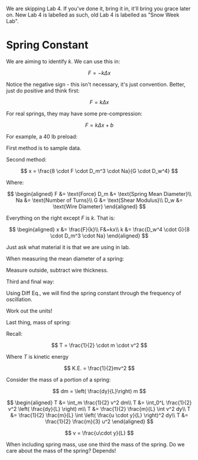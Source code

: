 We are skipping Lab 4. If you've done it, bring it in, it'll bring you
grace later on. New Lab 4 is labelled as such, old Lab 4 is labelled as
"Snow Week Lab".

# Spring Constant

We are aiming to identify $k$. We can use this in:

$$
F=-k\Delta x
$$

Notice the negative sign - this isn't necessary, it's just convention.
Better, just do positive and think first:

$$
F=k \Delta x
$$

For real springs, they may have some pre-compression:

$$
F=k \Delta x + b
$$

For example, a $40 \mathrm{~lb}$ preload:

<!-- ![](!imgdir/39e0d1f2b4d0a22ce4f1314799fd5ec7bf82179a.png) -->

First method is to sample data.

Second method:

$$
x = \frac{8 \cdot F \cdot D_m^3 \cdot Na}{G \cdot D_w^4}
$$

Where:

$$
\begin{aligned}
    F &= \text{Force}
    D_m &= \text{Spring Mean Diameter}\\
    Na &= \text{Number of Turns}\\
    G &= \text{Shear Modulus}\\
    D_w &= \text{Wire Diameter}
\end{aligned}
$$

Everything on the right except $F$ is $k$. That is:

$$
\begin{aligned}
x &= \frac{F}{k}\\
F&=kx\\
k &= \frac{D_w^4 \cdot G}{8 \cdot D_m^3 \cdot Na}
\end{aligned}
$$

Just ask what material it is that we are using in lab.

When measuring the mean diameter of a spring:

<!-- ![](!imgdir/cfcbdd023d6add1905e14a5a79304ba135920445.png) -->

Measure outside, subtract wire thickness.

Third and final way:

<!-- ![](!imgdir/3127e61276ea6690aad62433c6ff765eddb1960d.png) -->

Using Diff Eq., we will find the spring constant through the frequency
of oscillation.
<!-- 
![](!imgdir/ef20e9b10ad92ec77fa0dd79cd2aefe44f97371b.png)

![](!imgdir/1b94cb65fd2d69a9c4defedf095931da4b1f2d67.png)

![](!imgdir/9f22f944c3e440726fd12a8bfbd766118d8bc52f.png)

![](!imgdir/d6dd4ba6bc51574f3c396bde9f7a6279c2d1bb52.png)

![](!imgdir/07d197b141109b98aab16b22a0c086f3e96cc826.png)

![](!imgdir/8cffb955a1c7db5fb8ef21fdaa650b03931b86e6.png)

![](!imgdir/747f9bd05982378534c11f4f2beb1b18db88764d.png) -->

Work out the units!

Last thing, mass of spring:

<!-- ![](!imgdir/af8d9df2b8869542ca335978ad31ed397ab31a49.png) -->

Recall:

$$
T = \frac{1}{2} \cdot m \cdot v^2
$$

Where $T$ is kinetic energy

$$
K.E. = \frac{1}{2}mv^2
$$

Consider the mass of a portion of a spring:

$$
dm = \left( \frac{dy}{L}\right) m
$$

$$
\begin{aligned}
T &= \int_m \frac{1}{2} v^2 dm\\
T &= \int_0^L \frac{1}{2} v^2 \left( \frac{dy}{L} \right) m\\
T &= \frac{1}{2} \frac{m}{L} \int v^2 dy\\
T &= \frac{1}{2} \frac{m}{L} \int \left( \frac{u \cdot y}{L} \right)^2 dy\\
T &= \frac{1}{2} \frac{m}{3} u^2
\end{aligned}
$$

$$
v = \frac{u\cdot y}{L}
$$

When including spring mass, use one third the mass of the spring. Do we
care about the mass of the spring? Depends!
